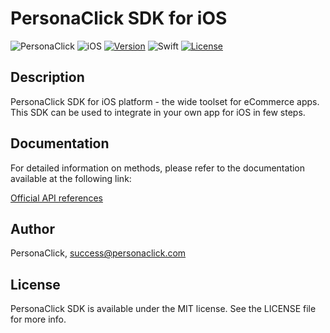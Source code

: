 # PersonaClick SDK for iOS

![PersonaClick](https://github.com/user-attachments/assets/06eba2ec-d342-43a0-9ab5-bec6352490f0)
![iOS](https://img.shields.io/badge/iOS-000000?style=for-the-badge&logo=ios&logoColor=white)
[![Version](https://img.shields.io/cocoapods/v/PersonaClick.svg?style=for-the-badge)](https://cocoapods.org/pods/PersonaClick)
![Swift](https://img.shields.io/badge/swift-5-F54A2A?style=for-the-badge&logo=swift&logoColor=white&labelColor=F54A2A)
[![License](https://img.shields.io/cocoapods/l/PersonaClick.svg?style=for-the-badge)](https://cocoapods.org/pods/PersonaClick)

## Description

PersonaClick SDK for iOS platform - the wide toolset for eCommerce apps.
This SDK can be used to integrate in your own app for iOS in few steps.

## Documentation

For detailed information on methods, please refer to the documentation available at the following link:

[Official API references](https://reference.api.personaclick.com/#introduction)

## Author

PersonaClick, success@personaclick.com

## License

PersonaClick SDK is available under the MIT license. See the LICENSE file for more info.
